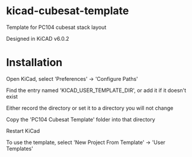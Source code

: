 # kicad-cubesat-template
 Template for PC104 cubesat stack layout
 
 Designed in KiCAD v6.0.2

# Installation

 Open KiCad, select 'Preferences' -> 'Configure Paths'

 Find the entry named 'KICAD_USER_TEMPLATE_DIR', or add it if it doesn't exist

 Either record the directory or set it to a directory you will not change

 Copy the 'PC104 Cubesat Template' folder into that directory

 Restart KiCad

 To use the template, select 'New Project From Template' -> 'User Templates'
